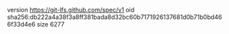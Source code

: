 version https://git-lfs.github.com/spec/v1
oid sha256:db222a4a38f3a8ff381bada8d32bc60b7171926137681d0b71b0bd466f33d4e6
size 6277
